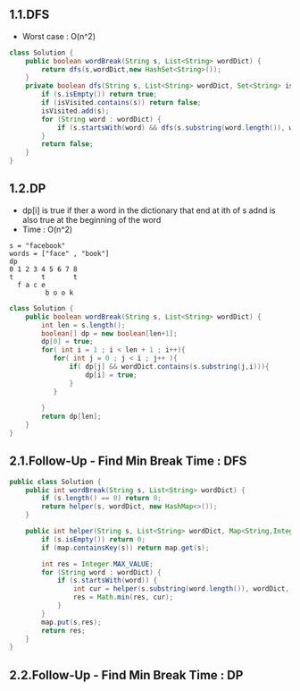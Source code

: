 ## 1.1.DFS
* Worst case : O(n^2)

```java
class Solution {
    public boolean wordBreak(String s, List<String> wordDict) {
        return dfs(s,wordDict,new HashSet<String>());
    }
    private boolean dfs(String s, List<String> wordDict, Set<String> isVisited) {
        if (s.isEmpty()) return true;
        if (isVisited.contains(s)) return false;
        isVisited.add(s);
        for (String word : wordDict) {
            if (s.startsWith(word) && dfs(s.substring(word.length()), wordDict, isVisited)) return true;
        }
        return false;
    }
}
```


## 1.2.DP
* dp[i] is true if ther a word in the dictionary that end at ith of s adnd is also true at the beginning of the word
* Time  : O(n^2)

```
s = "facebook"
words = ["face" , "book"]
dp
0 1 2 3 4 5 6 7 8 
t       t       t   
  f a c e 
         b o o k 
```


```java
class Solution {
    public boolean wordBreak(String s, List<String> wordDict) {
        int len = s.length();
        boolean[] dp = new boolean[len+1];
        dp[0] = true;
        for( int i = 1 ; i < len + 1 ; i++){
           for( int j = 0 ; j < i ; j++ ){
               if( dp[j] && wordDict.contains(s.substring(j,i))){
                   dp[i] = true;
               }
           }  
           
        }
        return dp[len];
    }
}
```

## 2.1.Follow-Up - Find Min Break Time : DFS

```java
public class Solution {
    public int wordBreak(String s, List<String> wordDict) {
        if (s.length() == 0) return 0;
        return helper(s, wordDict, new HashMap<>());
    }

    public int helper(String s, List<String> wordDict, Map<String,Integer> map) {
        if (s.isEmpty()) return 0;
        if (map.containsKey(s)) return map.get(s);

        int res = Integer.MAX_VALUE;
        for (String word : wordDict) {
            if (s.startsWith(word)) {
                int cur = helper(s.substring(word.length()), wordDict, map) + 1;
                res = Math.min(res, cur);
            }
        }
        map.put(s,res);
        return res;
    }
}

```
## 2.2.Follow-Up - Find Min Break Time : DP
